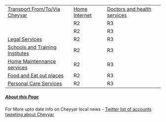 |                                                                   |    |    |
|-------------------------------------------------------------------|----|----|
|[Transport From/To/Via Cheyyar ](/Yellow_Pages/Bus_Taxi_Auto.md) | [Home Internet ](/Yellow_Pages/Home_Internet.md) | [Doctors and health services](/Yellow_Pages/Health.md) |
| | R2 | R3 |
| | R2 | R3 |
|[Legal Services](/Yellow_Pages/Legal.md) | R2 | R3 |
|[Schools and Training Institutes](/Yellow_Pages/Education.md) | R2 | R3 |
|[Home Maintennance services](/Yellow_Pages/Home_Maintennance.md) | R2 | R3 |
|[Food and Eat out places](/Yellow_Pages/Food.md) | R2 | R3 |
|[Personal Care Services](/Yellow_Pages/Personals.md) | R2 | R3 |

##### [About this Page](/About_this_Page.md)  
For More upto date info on Cheyyar local news  - [Twitter list of accounts tweeting about Cheyyar](https://twitter.com/i/lists/1468486874947751940)